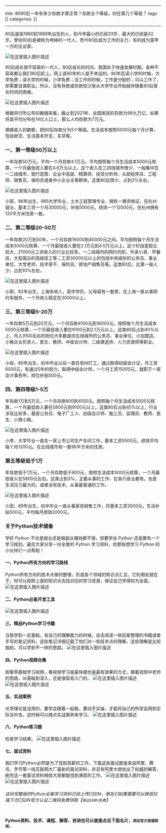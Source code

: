 
--- 
title:  8090后一年有多少存款才算正常？存款五个等级，你在第几个等级？ 
tags: []
categories: [] 

---
80后是指1980到1989年出生的人，到今年最小的已经33岁，最大的已经是42岁。曾经80后是被称为垮掉的一代人，而今80后成为工作的主力，有的成为富甲一方的企业家。

<img src="https://img-blog.csdnimg.cn/59fce343b1744593be2e787924f79f95.jpeg#pic_center" alt="在这里插入图片描述">

80后成长很不容易的一代人，80后成长的时间，我国处于快速发展时期，各种不容易都让我们80后赶上。网上说80年的人是不幸运的。80年后读小学的时候，大学免费；读大学的时候，小学免费；没工作的时候，工作是分配的；可以工作了，却需要自谋职业。所以，没有存款或存款较少是从大学毕业开始就伴随着80后很长时间的困难。

<img src="https://img-blog.csdnimg.cn/517bcfffb9584fdfb732fc01baf60943.jpeg#pic_center" alt="在这里插入图片描述">

根据央行所公布的数据来看，截止到2021年，全国居民的存款为98九万亿，如果将其平均分布在14亿人口上，那么人均存款为7万元。

根据收入的数额，把80后存款分为5个等级。生活成本按照5000元每个月计算，包括房贷、生活基本开支、车贷等。

### 一、第一等级50万以上

一年存款50万元，平均一个月存款4.1万元。平均按照每个月生活成本5000元核算，一个月最低收入要在4.6万元以上。这个收入在三四线城市很少，一般集中在一二线城市，银行高管、企业中高层、精算师、投资分析师、头部程序员、工程师、销售员、保险员或者中小企业主等群体。这类80后很少，占到2%左右。

<img src="https://img-blog.csdnimg.cn/2260f77fee4e44f485a71f24045b6864.jpeg#pic_center" alt="在这里插入图片描述">

小郭，86年出生，985大学毕业，土木工程管理专业，拥有一建资格证，在杭州就业，基本工资一个月30000元，补贴5000元，绩效一个12000元，在杭州拥有120平方米住房一套。

### 二、第二等级20-50万

一年存款20万到50年，一个月存款16000到40000元之间。平均按照每个月生活成本5000元核算，一个月最低收入要在2.1万元到4.5万元以上。这个阶段差距比较大，21000元工资收入的行业比较多，一二线城市的网约司机、外卖小哥、早餐店、大型国企的高级技工等；工资30000元以上的包括中央级别的公务员、事业单位、大学老师、技术骨干、保险员、房地产销售员等。这类80后，比第一级人少，占到10%左右。

<img src="https://img-blog.csdnimg.cn/e2af6c4f0a134b778354b1973438e9e0.jpeg#pic_center" alt="在这里插入图片描述">

小郭，82年出生，上海本地人，高中学历，父母留有一套房，在上海一直从事网约车服务，一个月收入稳定在30000以上。

### 三、第三等级5-20万

一年存款5万元到20万元，一个月存款4100元到16000元。按照每个月生活成本5000元核算，一个月最低收入要在9100元到2.1万元以上。这类80后占到40%以上，月入9100左右的岗位大多数是四五线城市的公务员、事业单位、小加盟店、小微企业负责人、医生、教师、中级会计师、二级建造师、人力资源师等职业。

<img src="https://img-blog.csdnimg.cn/eebde25904674f7ea002d3c50882801c.jpeg#pic_center" alt="在这里插入图片描述">

小徐，80年出生，初中毕业以后一直在郑州打工，通过取得初级会计证，月工资6000元，有通过5年的努力，取得中级会计师，一个月工资15000元，就职于一家会计事务所，岗位补贴500元。

### 四、第四等级1-5万

年存款1万到5万元，一个月存款800到4100元。按照每个月生活成本5000元核算，一个月最低收入要在5800元到9100元以上。这类80后占到45%以上，行业涉及比较多，基层公务员、电子厂工人、初级会计师、施工员、监理员、教师、医生、小商小贩。

<img src="https://img-blog.csdnimg.cn/2b5042946725461982fec73766262d00.jpeg#pic_center" alt="在这里插入图片描述">

小李，大学毕业一直在一家上市公司生产车间工作，基本工资5500元，绩效平均每个月1200元。在五线城市有一套96平方米的住房。

### 第五等级低于1万

年存款低于1万元，一个月存款低于800元，按照生活成本5000元核算，一个月最低收入在5800元左右。这类占到3%。主要从事的工作，在各行各业都有。也是生活压力最大的。或者没有技术，从事最普通的工作。

<img src="https://img-blog.csdnimg.cn/40525340620a452e8a0bd76757cac0c0.jpeg#pic_center" alt="在这里插入图片描述">

小田，89年出生，初中毕业一直从事家具销售工作，月基本工资3500元，生活补贴500元，平均每月绩效2000元。

### 关于Python技术储备

学好 Python 不论是就业还是做副业赚钱都不错，但要学会 Python 还是要有一个学习规划。最后大家分享一份全套的 Python 学习资料，给那些想学习 Python 的小伙伴们一点帮助！

#### 一、Python所有方向的学习路线

Python所有方向的技术点做的整理，形成各个领域的知识点汇总，它的用处就在于，你可以按照上面的知识点去找对应的学习资源，保证自己学得较为全面。<img src="https://img-blog.csdnimg.cn/8a20de9e31f144dfba0e4996caded17d.png" alt="在这里插入图片描述">

#### 二、Python必备开发工具

<img src="https://img-blog.csdnimg.cn/e0452e0b045c4a17b6af25b9b41d1063.png" alt="在这里插入图片描述">

#### 三、精品Python学习书籍

当我学到一定基础，有自己的理解能力的时候，会去阅读一些前辈整理的书籍或者手写的笔记资料，这些笔记详细记载了他们对一些技术点的理解，这些理解是比较独到，可以学到不一样的思路。 <img src="https://img-blog.csdnimg.cn/904cb6a6cf3944f399edd97fed156269.png" alt="在这里插入图片描述">

#### 四、Python视频合集

观看零基础学习视频，看视频学习是最快捷也是最有效果的方式，跟着视频中老师的思路，从基础到深入，还是很容易入门的。 <img src="https://img-blog.csdnimg.cn/17662d7608844f9388bf2e61d8699866.png" alt="在这里插入图片描述"> <img src="https://img-blog.csdnimg.cn/7ac60955ca564260bf08ccee6b89c10b.png" alt="在这里插入图片描述">

#### 五、实战案例

光学理论是没用的，要学会跟着一起敲，要动手实操，才能将自己的所学运用到实际当中去，这时候可以搞点实战案例来学习。 <img src="https://img-blog.csdnimg.cn/89a5fe04ea344a3baa7954caf914217a.png" alt="在这里插入图片描述">

#### 六、Python练习题

检查学习结果。 <img src="https://img-blog.csdnimg.cn/260c5d1f9a4846f59f38b5320917623c.png" alt="在这里插入图片描述">

#### 七、面试资料

我们学习Python必然是为了找到高薪的工作，下面这些面试题是来自阿里、腾讯、字节等一线互联网大厂最新的面试资料，并且有阿里大佬给出了权威的解答，刷完这一套面试资料相信大家都能找到满意的工作。 <img src="https://img-blog.csdnimg.cn/97c454a3e5b4439b8600b50011cc8fe4.png" alt="在这里插入图片描述"> <img src="https://img-blog.csdnimg.cn/111f5462e7df433b981dc2430bb9ad39.png" alt="在这里插入图片描述">

###### 这份完整版的Python全套学习资料已经上传CSDN，朋友们如果需要可以微信扫描下方CSDN官方认证二维码免费领取【`保证100%免费`】

<img src="https://img-blog.csdnimg.cn/1d2a69f2d57e4d1cb444037b17af8607.png" alt="">

>  
 **Python资料、技术、课程、解答、咨询也可以直接点击下面名片，`添加官方客服斯琪`**`↓` 


